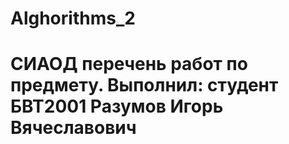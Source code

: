 # Alghorithms_2
# СИАОД перечень работ по предмету. Выполнил: студент БВТ2001 Разумов Игорь Вячеславович
